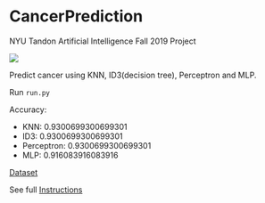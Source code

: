 # CancerPrediction
NYU Tandon Artificial Intelligence Fall 2019 Project

![](https://img.shields.io/badge/python-3.7-green)

Predict cancer using KNN, ID3(decision tree), Perceptron and MLP.

Run `run.py`

Accuracy:
- KNN: 0.9300699300699301
- ID3: 0.9300699300699301
- Perceptron: 0.9300699300699301
- MLP: 0.916083916083916

[Dataset](breast_cancer_dataset.csv)

See full [Instructions](Instructions.pdf)
